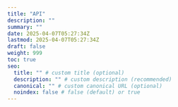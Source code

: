 ```yaml
---
title: "API"
description: ""
summary: ""
date: 2025-04-07T05:27:34Z
lastmod: 2025-04-07T05:27:34Z
draft: false
weight: 999
toc: true
seo:
  title: "" # custom title (optional)
  description: "" # custom description (recommended)
  canonical: "" # custom canonical URL (optional)
  noindex: false # false (default) or true
---
```

